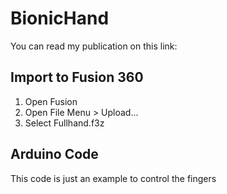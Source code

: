 # BionicHand

You can read my publication on this link:

## Import to Fusion 360
1. Open Fusion
2. Open File Menu > Upload...
3. Select Fullhand.f3z

## Arduino Code
This code is just an example to control the fingers

